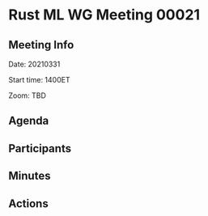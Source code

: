 
# Rust ML WG Meeting 00021

## Meeting Info

Date: 20210331

Start time: 1400ET

Zoom: TBD

## Agenda



## Participants



## Minutes



## Actions

